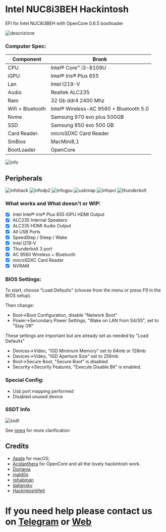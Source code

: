 # Intel NUC8i3BEH Hackintosh

EFI for Intel NUC8i3BEH with OpenCore 0.6.5 bootloader

![descrizione](./Screenshot/pc.png)

### Computer Spec:

| Component        | Brank                                  |
| ---------------- | ---------------------------------------|
| CPU              | Intel® Core™ i3-8109U                  |
| iGPU             | Intel® Iris® Plus 655                  |
| Lan              | Intel I219-V                           |
| Audio            | Realtek ALC235                         |
| Ram              | 32 Gb ddr4 2400 Mhz                    |
| Wifi + Bluetooth | Intel® Wireless-AC 9560 + Bluetooth 5.0|
| Nvme             | Samsung 970 evo plus 500GB             |
| SSD              | Samsung 850 evo 500 GB                 |
| Card Reader.     | microSDXC Card Reader                  |
| SmBios           | MacMini8,1                             |
| BootLoader       | OpenCore                               |

![info](./Screenshot/info.png)

## Peripherals

![infohack](./Screenshot/hackintooldevice.png)
![infodp2](./Screenshot/DpciScreen2.png)
![infogpu](./Screenshot/hackintooligpu.png)
![usbmap](./Screenshot/mapusb.png)
![infopci](./Screenshot/PCISEZ.png)
![thunderbolt](./Screenshot/Thunderbolt.png)

### What works and What doesn't or WIP:

- [x] Intel Intel® Iris® Plus 655 iGPU HDMI Output
- [x] ALC235 Internal Speakers
- [x] ALC235 HDMI Audio Output
- [x] All USB Ports 
- [x] SpeedStep / Sleep / Wake
- [x] Intel I219-V
- [x] Thunderbolt 3 port
- [x] AC 9560 Wireless + Bluetooth
- [x] microSDXC Card Reader
- [x] NVRAM

### BIOS Settings:
To start, choose "Load Defaults" (choose from the menu or press F9 in the BIOS setup).

Then change:
- Boot->Boot Configuration, disable "Network Boot"
- Power->Secondary Power Settings, "Wake on LAN from S4/S5", set to "Stay Off"

These settings are important but are already set as needed by "Load Defaults"
- Devices->Video, "IGD Minimum Memory" set to 64mb or 128mb
- Devices->Video, "IGD Aperture Size" set to 256mb
- Boot->Secure Boot, "Secure Boot" is disabled
- Security->Security Features, "Execute Disable Bit" is enabled.

### Special Config:

- Usb port mapping performed
- Disabled unused device

### SSDT Info
![ssdt](./Screenshot/ssdtscreen.png)

See [ioreg](./macminik.ioreg) for more clarification

## Credits

- [Apple](https://apple.com) for macOS;
- [Acidanthera](https://github.com/acidanthera) for OpenCore and all the lovely hackintosh work.
- [Dortania](https://github.com/dortania)
- [mald0n](https://github.com/MaLd0n)
- [rehabman](https://github.com/RehabMan)
- [daliansky](https://github.com/daliansky)
- [Hackintoshlifeit](https://github.com/Hackintoshlifeit)

# If you need help please contact us on [Telegram](https://t.me/HackintoshLife_it) or [Web](https://www.hackintoshlife.it/)
